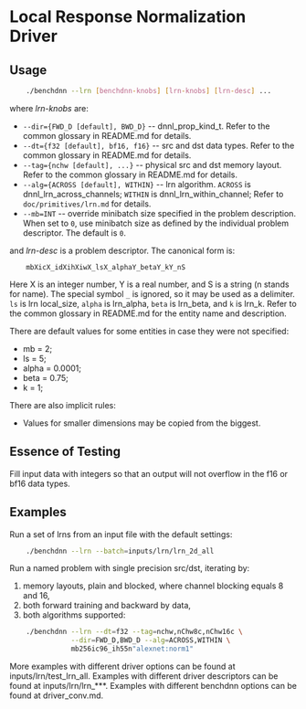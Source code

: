 # Local Response Normalization Driver

## Usage
``` sh
    ./benchdnn --lrn [benchdnn-knobs] [lrn-knobs] [lrn-desc] ...
```

where *lrn-knobs* are:

 - `--dir={FWD_D [default], BWD_D}` -- dnnl_prop_kind_t.
            Refer to the common glossary in README.md for details.
 - `--dt={f32 [default], bf16, f16}` -- src and dst data types.
            Refer to the common glossary in README.md for details.
 - `--tag={nchw [default], ...}` -- physical src and dst memory layout.
            Refer to the common glossary in README.md for details.
 - `--alg={ACROSS [default], WITHIN}` -- lrn algorithm.
            `ACROSS` is dnnl_lrn_across_channels;
            `WITHIN` is dnnl_lrn_within_channel;
            Refer to ``doc/primitives/lrn.md`` for details.
 - `--mb=INT` -- override minibatch size specified in the problem description.
             When set to `0`, use minibatch size as defined by the individual
             problem descriptor. The default is `0`.

and *lrn-desc* is a problem descriptor. The canonical form is:
```
    mbXicX_idXihXiwX_lsX_alphaY_betaY_kY_nS
```
Here X is an integer number, Y is a real number, and S is a string (n stands for
name). The special symbol `_` is ignored, so it may be used as a delimiter.
`ls` is lrn local_size, `alpha` is lrn_alpha, `beta` is lrn_beta, and `k` is
lrn_k. Refer to the common glossary in README.md for the entity name and
description.

There are default values for some entities in case they were not specified:
 - mb = 2;
 - ls = 5;
 - alpha = 0.0001;
 - beta = 0.75;
 - k = 1;

There are also implicit rules:
 - Values for smaller dimensions may be copied from the biggest.


## Essence of Testing
Fill input data with integers so that an output will not overflow in the f16 or
bf16 data types.


## Examples

Run a set of lrns from an input file with the default settings:
``` sh
    ./benchdnn --lrn --batch=inputs/lrn/lrn_2d_all
```

Run a named problem with single precision src/dst, iterating by:
1) memory layouts, plain and blocked, where channel blocking equals 8 and 16,
2) both forward training and backward by data,
3) both algorithms supported:
``` sh
    ./benchdnn --lrn --dt=f32 --tag=nchw,nChw8c,nChw16c \
               --dir=FWD_D,BWD_D --alg=ACROSS,WITHIN \
               mb256ic96_ih55n"alexnet:norm1"
```

More examples with different driver options can be found at
inputs/lrn/test_lrn_all. Examples with different driver descriptors can be
found at inputs/lrn/lrn_***. Examples with different benchdnn options can be
found at driver_conv.md.
